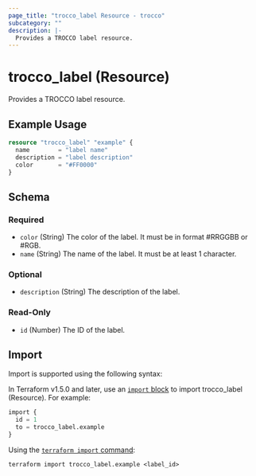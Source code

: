```yaml
---
page_title: "trocco_label Resource - trocco"
subcategory: ""
description: |-
  Provides a TROCCO label resource.
---
```


# trocco_label (Resource)

Provides a TROCCO label resource.

## Example Usage

```terraform
resource "trocco_label" "example" {
  name        = "label name"
  description = "label description"
  color       = "#FF0000"
}
```

<!-- schema generated by tfplugindocs -->
## Schema

### Required

- `color` (String) The color of the label. It must be in format #RRGGBB or #RGB.
- `name` (String) The name of the label. It must be at least 1 character.

### Optional

- `description` (String) The description of the label.

### Read-Only

- `id` (Number) The ID of the label.



## Import

Import is supported using the following syntax:

In Terraform v1.5.0 and later, use an [`import` block](https://developer.hashicorp.com/terraform/language/import) to import trocco_label (Resource). For example:

```terraform
import {
  id = 1
  to = trocco_label.example
}
```

Using the [`terraform import` command](https://developer.hashicorp.com/terraform/cli/commands/import):

```shell
terraform import trocco_label.example <label_id>
```

